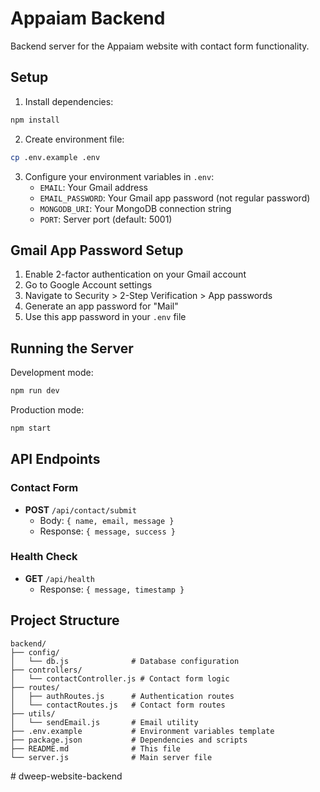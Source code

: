 # Appaiam Backend

Backend server for the Appaiam website with contact form functionality.

## Setup

1. Install dependencies:
```bash
npm install
```

2. Create environment file:
```bash
cp .env.example .env
```

3. Configure your environment variables in `.env`:
   - `EMAIL`: Your Gmail address
   - `EMAIL_PASSWORD`: Your Gmail app password (not regular password)
   - `MONGODB_URI`: Your MongoDB connection string
   - `PORT`: Server port (default: 5001)

## Gmail App Password Setup

1. Enable 2-factor authentication on your Gmail account
2. Go to Google Account settings
3. Navigate to Security > 2-Step Verification > App passwords
4. Generate an app password for "Mail"
5. Use this app password in your `.env` file

## Running the Server

Development mode:
```bash
npm run dev
```

Production mode:
```bash
npm start
```

## API Endpoints

### Contact Form
- **POST** `/api/contact/submit`
  - Body: `{ name, email, message }`
  - Response: `{ message, success }`

### Health Check
- **GET** `/api/health`
  - Response: `{ message, timestamp }`

## Project Structure

```
backend/
├── config/
│   └── db.js              # Database configuration
├── controllers/
│   └── contactController.js # Contact form logic
├── routes/
│   ├── authRoutes.js      # Authentication routes
│   └── contactRoutes.js   # Contact form routes
├── utils/
│   └── sendEmail.js       # Email utility
├── .env.example           # Environment variables template
├── package.json           # Dependencies and scripts
├── README.md              # This file
└── server.js              # Main server file
```
#   d w e e p - w e b s i t e - b a c k e n d  
 